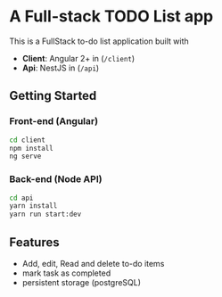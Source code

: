 # A Full-stack TODO List app

This is a FullStack to-do list application built with 

- **Client**: Angular 2+ in (`/client`)
- **Api**: NestJS in (`/api`)

## Getting Started 

### Front-end (Angular)

```bash
cd client
npm install
ng serve
```

### Back-end (Node API)

```bash
cd api
yarn install
yarn run start:dev
```

## Features
- Add, edit, Read and delete to-do items
- mark task as completed
- persistent storage (postgreSQL)

